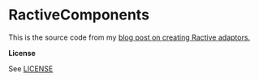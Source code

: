 # RactiveComponents
This is the source code from my <a href="http://blog.brakmic.com/creating-components-with-ractive-js/" target="_blank">blog post on creating Ractive adaptors.</a>

**License**

See <a href="https://github.com/brakmic/RactiveComponents/blob/master/LICENSE">LICENSE</a>